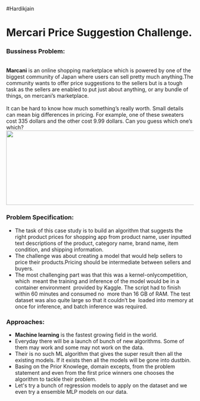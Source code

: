 #Hardikjain
# Mercari Price Suggestion Challenge.

<h3>Bussiness Problem:</h3>

<br>**Marcani** is an online shopping marketplace which is powered by one of the biggest community of Japan where users can sell pretty much anything.The community wants to offer price suggestions to the sellers but is a tough task as the sellers are enabled to put just about anything, or any bundle of things, on mercani’s marketplace.</br>
<br>It can be hard to know how much something’s really worth. Small details can mean big differences in pricing. For example, one of these sweaters cost 335 dollars and the other cost 9.99 dollars. Can you guess which one’s which?</br>
<img src='https://storage.googleapis.com/kaggle-media/competitions/mercari/mercari_comparison.png' width=1200px height=200px>

<h3>Problem Specification:</h3>

*   The task of this case study is to build an algorithm that suggests the right product prices for shopping app from product name, user inputted text descriptions of the product, category name, brand name, item condition, and shipping information.
*   The challenge was about creating a model that would help sellers to price their products.Pricing should be intermediate between sellers and buyers.
*    The most challenging part was that this was a ​kernel-only​ competition, which  meant the training and inference of the model would be in a container environment  provided by Kaggle. The script had to finish within 60 minutes and consumed no  more than 16 GB of RAM. The test dataset was also quite large so that it couldn’t be  loaded into memory at once for inference, and batch inference was required. 

<h3>Approaches:</h3>

*   **Machine learning** is the fastest growing field in the world. 
*   Everyday there will be a launch of bunch of new algorithms. Some of them may work and some may not work on the data.
*   Their is no such ML algorithm that gives the super result then all the existing models. If it exists then all the models will be gone into dustbin.
*   Basing on the Prior Knowlege, domain excepts, from the problem statement and  even from the first price winners one chooses the algorithm to tackle their problem.
*   Let's try a bunch of regression models to apply on the dataset and we even try a ensemble MLP models on our data.
